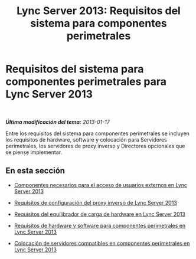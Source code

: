 ﻿---
title: 'Lync Server 2013: Requisitos del sistema para componentes perimetrales'
TOCTitle: Requisitos del sistema para componentes perimetrales
ms:assetid: 4139b9a5-5b98-42a8-bfcc-6b371f1980db
ms:mtpsurl: https://technet.microsoft.com/es-es/library/Gg425919(v=OCS.15)
ms:contentKeyID: 48275034
ms.date: 01/07/2017
mtps_version: v=OCS.15
ms.translationtype: HT
---

# Requisitos del sistema para componentes perimetrales para Lync Server 2013

 

_**Última modificación del tema:** 2013-01-17_

Entre los requisitos del sistema para componentes perimetrales se incluyen los requisitos de hardware, software y colocación para Servidores perimetrales, los servidores de proxy inverso y Directores opcionales que se piense implementar.

## En esta sección

  - [Componentes necesarios para el acceso de usuarios externos en Lync Server 2013](lync-server-2013-components-required-for-external-user-access.md)

  - [Requisitos de configuración del proxy inverso de Lync Server 2013](lync-server-2013-configuration-requirements-for-reverse-proxy.md)

  - [Requisitos del equilibrador de carga de hardware en Lync Server 2013](lync-server-2013-hardware-load-balancer-requirements.md)

  - [Requisitos de hardware y software para componentes perimetrales en Lync Server 2013](lync-server-2013-hardware-and-software-requirements-for-edge-components.md)

  - [Colocación de servidores compatibles en componentes perimetrales en Lync Server 2013](lync-server-2013-supported-server-collocation-for-edge-components.md)

